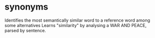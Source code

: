 # synonyms
Identifies the most semantically similar word to a reference word among some alternatives 
Learns "similarity" by analysing a WAR AND PEACE, parsed by sentence.
